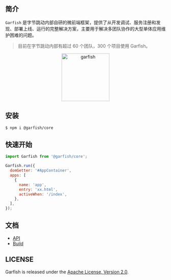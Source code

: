 
## 简介

`Garfish` 是字节跳动内部自研的微前端框架，提供了从开发调试、服务注册和发现、部署上线、运行的完整解决方案，主要用于解决多团队协作的大型单体应用维护困难的问题。

> 目前在字节跳动内部有超过 60 个团队，300 个项目使用 Garfish。


<p align="center">
  <img src="http://sf3-ttcdn-tos.pstatp.com/obj/garfish/Garfish.png" width="150" alt="garfish" />
</p>



## 安装

`$ npm i @garfish/core`

## 快速开始

```js
import Garfish from '@garfish/core';

Garfish.run({
  domGetter: '#AppContainer',
  apps: [
    {
      name: 'app',
      entry: 'xx.html',
      activeWhen: '/index',
    },
  ],
});
```

## 文档

- [API](https://github.com/bytedance/garfish/wiki/API)
- [Build](https://github.com/bytedance/garfish/wiki/Build)

## LICENSE

Garfish is released under the [Apache License, Version 2.0](http://www.apache.org/licenses/LICENSE-2.0).
